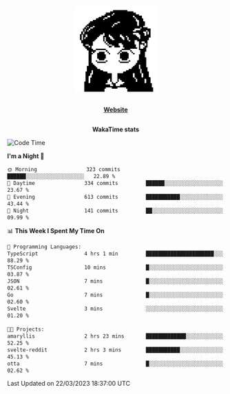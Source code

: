 ##

<p align="center">
  <img src="./person.gif" />
</p>

##

<div align="center">
  <p>
    <strong>
    <a href='https://domm.me'>Website</a>
    </strong>
  </p>
</div>

##

<div align="center">
  <p>
    <strong>
    WakaTime stats
    </strong>
  </p>
</div>

<!--START_SECTION:waka-->
![Code Time](http://img.shields.io/badge/Code%20Time-59%20hrs%2025%20mins-blue)

**I'm a Night 🦉** 

```text
🌞 Morning                323 commits         ██████░░░░░░░░░░░░░░░░░░░   22.89 % 
🌆 Daytime                334 commits         ██████░░░░░░░░░░░░░░░░░░░   23.67 % 
🌃 Evening                613 commits         ███████████░░░░░░░░░░░░░░   43.44 % 
🌙 Night                  141 commits         ██░░░░░░░░░░░░░░░░░░░░░░░   09.99 % 
```


📊 **This Week I Spent My Time On** 

```text
💬 Programming Languages: 
TypeScript               4 hrs 1 min         ██████████████████████░░░   88.29 % 
TSConfig                 10 mins             █░░░░░░░░░░░░░░░░░░░░░░░░   03.87 % 
JSON                     7 mins              █░░░░░░░░░░░░░░░░░░░░░░░░   02.61 % 
Go                       7 mins              █░░░░░░░░░░░░░░░░░░░░░░░░   02.60 % 
Svelte                   3 mins              ░░░░░░░░░░░░░░░░░░░░░░░░░   01.20 % 

🐱‍💻 Projects: 
amaryllis                2 hrs 23 mins       █████████████░░░░░░░░░░░░   52.25 % 
svelte-reddit            2 hrs 3 mins        ███████████░░░░░░░░░░░░░░   45.13 % 
otta                     7 mins              █░░░░░░░░░░░░░░░░░░░░░░░░   02.62 % 
```


 Last Updated on 22/03/2023 18:37:00 UTC
<!--END_SECTION:waka-->

